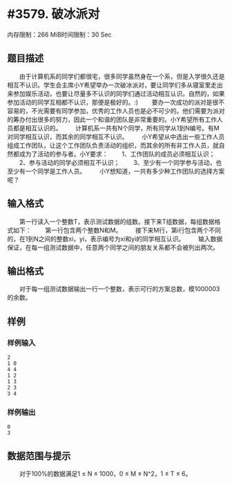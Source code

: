 # #3579. 破冰派对

内存限制：266 MiB时间限制：30 Sec

## 题目描述

　　由于计算机系的同学们都很宅，很多同学虽然身在一个系，但是入学很久还是相互不认识。学生会主席小Y希望举办一次破冰派对，要让同学们多从寝室里走出来参加娱乐活动，也要让尽量多不认识的同学们通过活动相互认识。自然的，如果参加活动的同学互相都不认识，那便是极好的。:)
　　要办一次成功的派对是很不容易的，不光需要有同学参加，优秀的工作人员也是必不可少的。他们需要为派对的筹办付出很多的努力，因此一个和谐的团队是非常重要的。小Y希望所有工作人员都是相互认识的。
　　计算机系一共有N个同学，所有同学从1到N编号。有M对同学相互认识，而其余的同学相互不认识。
　　小Y希望从中选出一些工作人员组成工作团队，让这个工作团队负责活动的组织，而其余的所有非工作人员，就自然都成为了活动的参与者。小Y要求：
　　1、工作团队的成员必须相互认识；
　　2、参与活动的同学必须相互不认识；
　　3、至少有一个同学参与活动，也至少有一个同学是工作人员。
　　小Y想知道，一共有多少种工作团队的选择方案呢？

## 输入格式

　　第一行读入一个整数T，表示测试数据的组数。接下来T组数据，每组数据格式如下：
　　第一行包含两个整数N和M。
　　接下来M行，第i行包含两个不同的，在1到N之间的整数xi，yi，表示编号为xi和yi的同学相互认识。
　　输入数据保证，在每一组测试数据中，任意两个同学之间的朋友关系都不会被列出两次。

## 输出格式

　　对于每一组测试数据输出一行一个整数，表示可行的方案总数，模1000003的余数。

## 样例

### 样例输入

    
    2
    1 0
    4 4
    1 2
    1 3
    2 3
    3 4
    
    

### 样例输出

    
    0
    3
    

## 数据范围与提示


　　对于100%的数据满足1 &le; N &le; 1000，0 &le; M &le; N^2，1 &le; T &le; 6。

